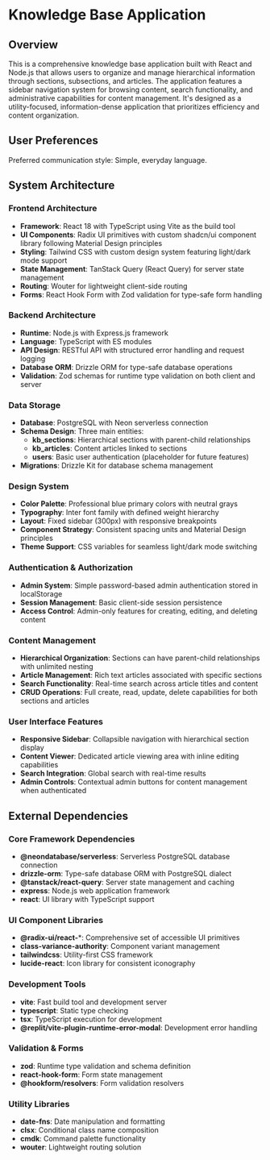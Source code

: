 # Knowledge Base Application

## Overview

This is a comprehensive knowledge base application built with React and Node.js that allows users to organize and manage hierarchical information through sections, subsections, and articles. The application features a sidebar navigation system for browsing content, search functionality, and administrative capabilities for content management. It's designed as a utility-focused, information-dense application that prioritizes efficiency and content organization.

## User Preferences

Preferred communication style: Simple, everyday language.

## System Architecture

### Frontend Architecture
- **Framework**: React 18 with TypeScript using Vite as the build tool
- **UI Components**: Radix UI primitives with custom shadcn/ui component library following Material Design principles
- **Styling**: Tailwind CSS with custom design system featuring light/dark mode support
- **State Management**: TanStack Query (React Query) for server state management
- **Routing**: Wouter for lightweight client-side routing
- **Forms**: React Hook Form with Zod validation for type-safe form handling

### Backend Architecture
- **Runtime**: Node.js with Express.js framework
- **Language**: TypeScript with ES modules
- **API Design**: RESTful API with structured error handling and request logging
- **Database ORM**: Drizzle ORM for type-safe database operations
- **Validation**: Zod schemas for runtime type validation on both client and server

### Data Storage
- **Database**: PostgreSQL with Neon serverless connection
- **Schema Design**: Three main entities:
  - **kb_sections**: Hierarchical sections with parent-child relationships
  - **kb_articles**: Content articles linked to sections
  - **users**: Basic user authentication (placeholder for future features)
- **Migrations**: Drizzle Kit for database schema management

### Design System
- **Color Palette**: Professional blue primary colors with neutral grays
- **Typography**: Inter font family with defined weight hierarchy
- **Layout**: Fixed sidebar (300px) with responsive breakpoints
- **Component Strategy**: Consistent spacing units and Material Design principles
- **Theme Support**: CSS variables for seamless light/dark mode switching

### Authentication & Authorization
- **Admin System**: Simple password-based admin authentication stored in localStorage
- **Session Management**: Basic client-side session persistence
- **Access Control**: Admin-only features for creating, editing, and deleting content

### Content Management
- **Hierarchical Organization**: Sections can have parent-child relationships with unlimited nesting
- **Article Management**: Rich text articles associated with specific sections
- **Search Functionality**: Real-time search across article titles and content
- **CRUD Operations**: Full create, read, update, delete capabilities for both sections and articles

### User Interface Features
- **Responsive Sidebar**: Collapsible navigation with hierarchical section display
- **Content Viewer**: Dedicated article viewing area with inline editing capabilities
- **Search Integration**: Global search with real-time results
- **Admin Controls**: Contextual admin buttons for content management when authenticated

## External Dependencies

### Core Framework Dependencies
- **@neondatabase/serverless**: Serverless PostgreSQL database connection
- **drizzle-orm**: Type-safe database ORM with PostgreSQL dialect
- **@tanstack/react-query**: Server state management and caching
- **express**: Node.js web application framework
- **react**: UI library with TypeScript support

### UI Component Libraries
- **@radix-ui/react-***: Comprehensive set of accessible UI primitives
- **class-variance-authority**: Component variant management
- **tailwindcss**: Utility-first CSS framework
- **lucide-react**: Icon library for consistent iconography

### Development Tools
- **vite**: Fast build tool and development server
- **typescript**: Static type checking
- **tsx**: TypeScript execution for development
- **@replit/vite-plugin-runtime-error-modal**: Development error handling

### Validation & Forms
- **zod**: Runtime type validation and schema definition
- **react-hook-form**: Form state management
- **@hookform/resolvers**: Form validation resolvers

### Utility Libraries
- **date-fns**: Date manipulation and formatting
- **clsx**: Conditional class name composition
- **cmdk**: Command palette functionality
- **wouter**: Lightweight routing solution